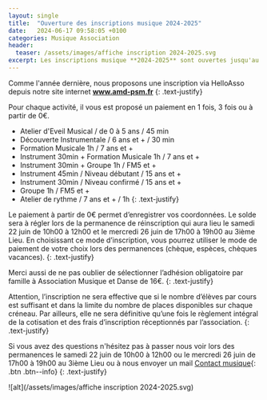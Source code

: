 ```yaml
---
layout: single
title:  "Ouverture des inscriptions musique 2024-2025"
date:   2024-06-17 09:58:05 +0100
categories: Musique Association 
header:
  teaser: /assets/images/affiche inscription 2024-2025.svg
excerpt: Les inscriptions musique **2024-2025** sont ouvertes jusqu'au 08/09/2024.
---
```


Comme l'année dernière, nous proposons une inscription via HelloAsso depuis notre site internet **www.amd-psm.fr** 
{: .text-justify}

Pour chaque activité, il vous est proposé un paiement en 1 fois, 3 fois ou à partir de 0€.
  - Atelier d'Eveil Musical / de 0 à 5 ans / 45 min
  - Découverte Instrumentale / 6 ans et + / 30 min
  - Formation Musicale 1h / 7 ans et +
  - Instrument 30min + Formation Musicale 1h / 7 ans et +
  - Instrument 30min + Groupe 1h / FM5 et +
  - Instrument 45min / Niveau débutant / 15 ans et +
  - Instrument 30min / Niveau confirmé / 15 ans et +
  - Groupe 1h / FM5 et +
  - Atelier de rythme / 7 ans et + / 1h
{: .text-justify}

Le paiement à partir de 0€ permet d’enregistrer vos coordonnées. Le solde sera à régler lors de la permanence de réinscription qui aura lieu le samedi 22 juin de 10h00 à 12h00 et le mercredi 26 juin de 17h00 à 19h00 au 3ième Lieu. En choisissant ce mode d’inscription, vous pourrez utiliser le mode de paiement de votre choix lors des permanences (chèque, espèces, chèques vacances).
{: .text-justify}

Merci aussi de ne pas oublier de sélectionner l’adhésion obligatoire par famille à Association Musique et Danse de 16€.
{: .text-justify}

Attention, l’inscription ne sera effective que si le nombre d’élèves par cours est suffisant et dans la limite du nombre de places disponibles sur chaque créneau. Par ailleurs, elle ne sera définitive qu’une fois le règlement intégral de la cotisation et des frais d’inscription réceptionnés par l’association.
{: .text-justify}

Si vous avez des questions n'hésitez pas à passer nous voir lors des permanences le samedi 22 juin de 10h00 à 12h00 ou le mercredi 26 juin de 17h00 à 19h00 au 3ième Lieu ou à nous envoyer un mail [Contact musique](mailto:musiquepsm@gmail.com){: .btn .btn--info} 
{: .text-justify}

![alt](/assets/images/affiche inscription 2024-2025.svg)

